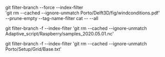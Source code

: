git filter-branch --force --index-filter \
  'git rm --cached --ignore-unmatch Porto/Delft3D/fig/windconditions.pdf' \
  --prune-empty --tag-name-filter cat -- --all

git filter-branch -f --index-filter 'git rm --cached --ignore-unmatch Adaptive_script/Raspberry/samples_2020.05.01.nc'

git filter-branch -f --index-filter 'git rm --cached --ignore-unmatch Porto/Setup/Grid/Base.txt'